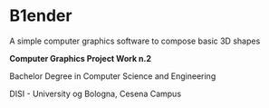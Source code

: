 # B1ender

A simple computer graphics software to compose basic 3D shapes

**Computer Graphics Project Work n.2**

Bachelor Degree in Computer Science and Engineering

DISI - University og Bologna, Cesena Campus
